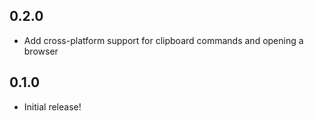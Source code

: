 ## 0.2.0
* Add cross-platform support for clipboard commands and opening a browser

## 0.1.0
* Initial release!

